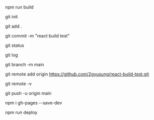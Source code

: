 npm run build 

 git init

git add . 

 git commit -m "react build test"

 git status

 git log

git branch -m main

 git remote add origin https://github.com/2gyusung/react-build-test.git


git remote -v

 git push -u origin main


npm i gh-pages --save-dev

 npm run deploy